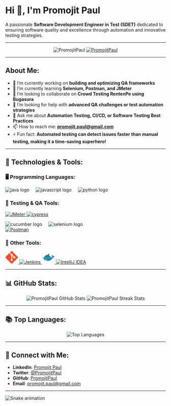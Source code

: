 # Hi 👋, I'm Promojit Paul
A passionate **Software Development Engineer in Test (SDET)** dedicated to ensuring software quality and excellence through automation and innovative testing strategies.

---

<!-- Profile Views and Social Media Badges -->
<p align="center">
  <img src="https://komarev.com/ghpvc/?username=PromojitPaul&label=Profile%20views&color=0e75b6&style=flat" alt="PromojitPaul" />
  <a href="https://twitter.com/PromojitPaul" target="blank"><img src="https://img.shields.io/twitter/follow/PromojitPaul?logo=twitter&style=for-the-badge" alt="PromojitPaul" /></a>
</p>

---

## About Me:
- 🔭 I’m currently working on **building and optimizing QA frameworks**
- 🌱 I’m currently learning **Selenium, Postman, and JMeter**
- 👯 I’m looking to collaborate on **Crowd Testing RentenPe using Bugasura**
- 🤔 I’m looking for help with **advanced QA challenges or test automation strategies**
- 💬 Ask me about **Automation Testing, CI/CD, or Software Testing Best Practices**
- 📫 How to reach me: **promojit.paul@gmail.com**
- ⚡ Fun fact: **Automated testing can detect issues faster than manual testing, making it a time-saving superhero!**

---

## 🔧 Technologies & Tools:

### 🖥️ **Programming Languages**:
<p align="left">
<div align="left">
  <img src="https://cdn.jsdelivr.net/gh/devicons/devicon/icons/java/java-original.svg" height="40" alt="java logo"  />
  <img width="12" />
  <img src="https://cdn.jsdelivr.net/gh/devicons/devicon/icons/javascript/javascript-original.svg" height="40" alt="javascript logo"  />
  <img width="12" />
  <img src="https://cdn.jsdelivr.net/gh/devicons/devicon/icons/python/python-original.svg" height="40" alt="python logo"  />
</div>

###
</p>


### 🧪 **Testing & QA Tools**:
<p align="left">
  <a href="https://jmeter.apache.org/" target="_blank"> <img src="https://upload.wikimedia.org/wikipedia/commons/9/9c/Apache_JMeter_logo.svg" alt="JMeter" width="40" height="40"/> </a>
  <a href="https://www.cypress.io" target="_blank" rel="noreferrer"> <img src="https://raw.githubusercontent.com/simple-icons/simple-icons/6e46ec1fc23b60c8fd0d2f2ff46db82e16dbd75f/icons/cypress.svg" alt="cypress" width="40" height="40"/> </a>
  <div align="left">
  <img src="https://cdn.simpleicons.org/cucumber/23D96C" height="40" alt="cucumber logo"  />
  <img width="12" />
  <img src="https://cdn.jsdelivr.net/gh/devicons/devicon/icons/selenium/selenium-original.svg" height="40" alt="selenium logo"  />
</div>
  <a href="https://www.postman.com/" target="_blank"> <img src="https://www.vectorlogo.zone/logos/getpostman/getpostman-icon.svg" alt="Postman" width="40" height="40"/> </a>

</p>

### 🔧 **Other Tools**:
<p align="left">
  <a href="https://git-scm.com/" target="_blank"> <img src="https://raw.githubusercontent.com/devicons/devicon/master/icons/git/git-original.svg" alt="Git" width="40" height="40"/> </a>
  <a href="https://www.jenkins.io/" target="_blank"> <img src="https://upload.wikimedia.org/wikipedia/commons/d/d1/Jenkins_logo.svg" alt="Jenkins" width="40" height="40"/> </a>
  <a href="https://www.docker.com/" target="_blank"> <img src="https://raw.githubusercontent.com/devicons/devicon/master/icons/docker/docker-original.svg" alt="Docker" width="40" height="40"/> </a>
  <a href="https://www.jetbrains.com/idea/" target="_blank"> <img src="https://upload.wikimedia.org/wikipedia/commons/a/a7/IntelliJ_IDEA_Logo.svg" alt="IntelliJ IDEA" width="40" height="40"/> </a>
</p>

---

## 📊 GitHub Stats:
<p align="center">
  <img src="https://github-readme-stats.vercel.app/api?username=PromojitPaul&show_icons=true&theme=radical" alt="PromojitPaul GitHub Stats" />
  <img src="https://github-readme-streak-stats.herokuapp.com/?user=PromojitPaul&theme=radical" alt="PromojitPaul Streak Stats" />
</p>

---

## 📚 Top Languages:
<p align="center">
  <img src="https://github-readme-stats.vercel.app/api/top-langs?username=PromojitPaul&layout=compact&theme=radical" alt="Top Languages" />
</p>

---

## 🤝 Connect with Me:
- **LinkedIn**: [Promojit Paul](https://www.linkedin.com/in/promojitpaul/)
- **Twitter**: [@PromojitPaul](https://twitter.com/PromojitPaul)
- **GitHub**: [PromojitPaul](https://github.com/PromojitPaul)
- **Email**: [promojit.paul@gmail.com](mailto:promojit.paul@gmail.com)

---

<!-- Fun Element -->
![Snake animation](https://github.com/PromojitPaul/PromojitPaul/blob/output/snake.svg)
